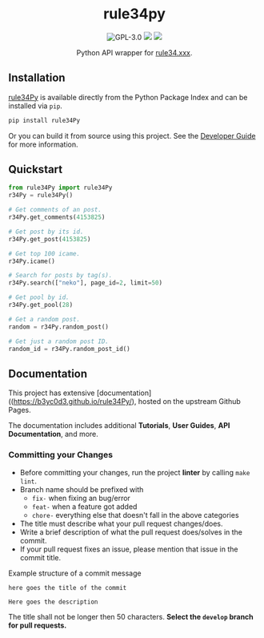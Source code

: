<div align="center">

# rule34py

![GPL-3.0](https://img.shields.io/github/license/b3yc0d3/rule34Py) [![](https://img.shields.io/pypi/v/rule34Py)](https://pypi.org/project/rule34Py/) [![](https://img.shields.io/pypi/dm/rule34py?color=blue)](https://pypi.org/project/rule34Py/)

Python API wrapper for [rule34.xxx](https://rule34.xxx/).
</div>


## Installation

[rule34Py](https://pypi.org/project/rule34Py/) is available directly from the Python Package Index and can be installed via `pip`.

```bash
pip install rule34Py
```

Or you can build it from source using this project.
See the [Developer Guide](https://b3yc0d3.github.io/rule34Py/dev/developer-guide.html) for more information.


## Quickstart

```python
from rule34Py import rule34Py
r34Py = rule34Py()

# Get comments of an post.
r34Py.get_comments(4153825)

# Get post by its id.
r34Py.get_post(4153825)

# Get top 100 icame.
r34Py.icame()

# Search for posts by tag(s).
r34Py.search(["neko"], page_id=2, limit=50)

# Get pool by id.
r34Py.get_pool(28)

# Get a random post.
random = r34Py.random_post()

# Get just a random post ID.
random_id = r34Py.random_post_id()
```


## Documentation

This project has extensive [documentation]((https://b3yc0d3.github.io/rule34Py/), hosted on the upstream Github Pages.

The documentation includes additional **Tutorials**, **User Guides**, **API Documentation**, and more.


### Committing your Changes
- Before committing your changes, run the project **linter** by calling `make lint`.
- Branch name should be prefixed with
    - `fix-` when fixing an bug/error
    - `feat-` when a feature got added
    - `chore-` everything else that doesn't fall in the above categories
- The title must describe what your pull request changes/does.
- Write a brief description of what the pull request does/solves in the commit.
- If your pull request fixes an issue, please mention that issue in the commit title.

Example structure of a commit message
```
here goes the title of the commit

Here goes the description
```

The title shall not be longer then 50 characters.
**Select the `develop` branch for pull requests.**
